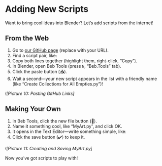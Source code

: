 # Adding New Scripts

Want to bring cool ideas into Blender? Let’s add scripts from the internet!

## From the Web
1. Go to [our GitHub page](#) (replace with your URL).
2. Find a script pair, like:
3. Copy both lines together (highlight them, right-click, “Copy”).
4. In Blender, open Beb Tools (press `N`, “Beb.Tools” tab).
5. Click the paste button (📥).
6. Wait a second—your new script appears in the list with a friendly name (like “Create Collections for All Empties.py”)!

*![Picture 10: Pasting GitHub Links]*

## Making Your Own
1. In Beb Tools, click the new file button (📄).
2. Name it something cool, like “MyArt.py”, and click OK.
3. It opens in the Text Editor—write something simple, like:
4. Click the save button (✔️) to keep it.

*![Picture 11: Creating and Saving MyArt.py]*

Now you’ve got scripts to play with!